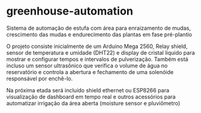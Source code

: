 # greenhouse-automation
Sistema de automação de estufa com área para enraizamento de mudas, crescimento das mudas e endurecimento das plantas em fase pré-plantio

O projeto consiste inicialmente de um Arduino Mega 2560, Relay shield, sensor de temperatura e umidade (DHT22) e display de cristal líquido para mostrar e configurar tempos e intervalos de pulverização. Também está incluso um sensor ultrasônico que verifica o volume de água no reservatório e controla a abertura e fechamento de uma solenóide responsável por enchê-lo.

Na próxima etada será incluído shield ethernet ou ESP8266 para visualização de dashboard em tempo real e outros acessórios para automatizar irrigação da área aberta (moisture sensor e pluviômetro)   

